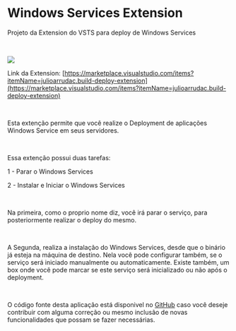 Windows Services Extension
==========================

Projeto da Extension do VSTS para deploy de Windows Services

 

![](https://tfsjulio.visualstudio.com/_apis/public/build/definitions/b563d93c-863b-4a3a-b488-aee31d85e2fa/30/badge)

Link da Extension:
[https://marketplace.visualstudio.com/items?itemName=julioarrudac.build-deploy-extension](https://marketplace.visualstudio.com/items?itemName=julioarrudac.build-deploy-extension)

 

Esta extenção permite que você realize o Deployment de aplicações Windows
Service em seus servidores.

 

Essa extenção possui duas tarefas:

1 - Parar o Windows Services

2 - Instalar e Iniciar o Windows Services

 

Na primeira, como o proprio nome diz, você irá parar o serviço, para
posteriormente realizar o deploy do mesmo.

 

A Segunda, realiza a instalação do Windows Services, desde que o binário já
esteja na máquina de destino. Nela você pode configurar também, se o serviço
será iniciado manualmente ou automaticamente. Existe também, um box onde você
pode marcar se este serviço será inicializado ou não após o deployment.

 

O código fonte desta aplicação está disponivel no
[GitHub](https://github.com/julioarruda/WindowsServicesExtension) caso você
deseje contribuir com alguma correção ou mesmo inclusão de novas funcionalidades
que possam se fazer necessárias.

 

